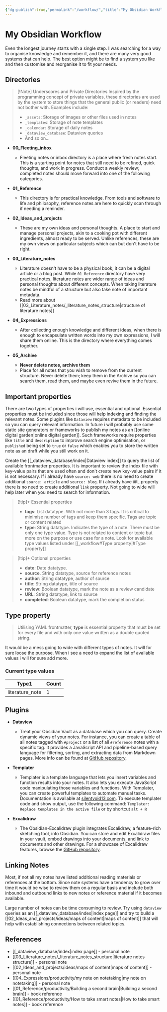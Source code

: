 ```yaml
---
{"dg-publish":true,"permalink":"/workflow/","title":"My Obsidian Workflow","tags":["index","obsidian","workflow"]}
---
```



# My Obsidian Workflow

Even the longest journey starts with a single step. I was searching for a way to organise knowledge and remember it, and there are many very good systems that can help. The best option might be to find a system you like and then customise and reorganise it to fit your needs.

## Directories

>[!Note] Underscores and Private Directories
>Inspired by the programming concept of private variables, these directories are used by the system to store things that the general public (or readers) need not bother with. Examples include:
> - `_assets`: Storage of images or other files used in notes
> - `_templates`: Storage of note templates
> - `_calendar`: Storage of daily notes
> - `_dataview_database`: Dataview queries
> - And so on...

- **00_Fleeting_inbox**
	- Fleeting notes or inbox directory is a place where fresh notes start. This is a starting point for notes that still need to be refined, quick thoughts, and work in progress. Conduct a weekly review; completed notes should move forward into one of the following categories.

- **01_Reference**
	- This directory is for practical knowledge. From tools and software to life and philosophy, reference notes are here to quickly scan through if needing a reminder.

- **02_Ideas_and_projects**
	- These are my own ideas and personal thoughts. A place to start and manage personal projects, akin to a cooking pot with different ingredients, almost ready to be served. Unlike references, these are my own views on particular subjects which can but don't have to be right.

- **03_Literature_notes**
	- Literature doesn't have to be a physical book, it can be a digital article or a blog post. While `01_Reference` directory have very practical notes, literature notes are wider range of ideas and personal thoughts about different concepts. When taking literature notes be mindful of a structure but also take note of important metadata.
	- Read more about [[03_Literature_notes/_literature_notes_structure\|structure of literature notes]]

- **04_Expressions**
	- After collecting enough knowledge and different ideas, when there is enough to encapsulate written words into my own expressions, I will share them online. This is the directory where everything comes together.

- **05_Archive**
	- **Never delete notes, archive them**
	- Place for all notes that you wish to remove from the current structure. Never delete them; keep them in the Archive so you can search them, read them, and maybe even revive them in the future.

## Important properties

There are two types of properties i will use, essential and optional. Essential properties must be included since those will help indexing and finding the relevant notes. Some plugins like `Dataview` requires metadata to be included so you can query relevant information. In future i will probably use some static site generators or frameworks to publish my notes as an [[online digital garden\|online digital garden]]. Such frameworks require properties like `title` and `description` to improve search engine optimisation, or `published` being set to `true` or `false` which enables you to store the written note as an draft while you still work on it.

Create the [[_dataview_database/index\|Dataview index]] to query the list of available frontmatter properties. It is important to review the index file with key-value pairs that are used often and don't create new key-value pairs if it is not necessary. If i already have `source: web` there is no need to create additional `source: article` and `source: blog`. If i already have `URL` property there is no need to create additional `link` property. Not going to wide will help later when you need to search for information.

>[!tip]+ Essential properties
>- **tags**: List datatype. With not more than 3 tags. It is critical to minimise number of tags and keep them specific. Tags are topic or content related
>- **type**: String datatype. Indicates the type of a note. There must be only one type value. Type is not related to content or topic but more on the purpose or use case for a note. Look for available type values listed under [[_workflow#Type property\|#Type property]]

>[!tip]+ Optional properties
>- **date**: Date datatype.
>- **source**. String datatype, source for reference notes
>- **author**: String datatype, author of source
>- **title**: String datatype, title of source
>- **review**: Boolean datatype, mark the note as a review candidate
>- **URL**: String datatype, link to source
>- **completed**: Boolean datatype, mark the completion status

## Type property

>Utilising YAML frontmatter, **type**  is essential property that must be set for every file and with only one value written as a double quoted string.

It would be a mess going to wide with different types of notes. It will for sure loose the purpose. When i see a need to expand the list of available values i will for sure add more.

<h3><span>Current type values</span></h3><div><table class="dataview table-view-table"><thead class="table-view-thead"><tr class="table-view-tr-header"><th class="table-view-th"><span>Type</span><span class="dataview small-text">1</span></th><th class="table-view-th"><span>Count</span></th></tr></thead><tbody class="table-view-tbody"><tr><td><span>literature_note</span></td><td>1</td></tr></tbody></table></div>

## Plugins

- **Dataview**
	- Treat your Obsidian Vault as a database which you can query. Create dynamic views of your notes. For instance, you can create a table of all notes tagged with `#project` or a list of all `#reference` notes with a specific tag. It provides a JavaScript API and pipeline-based query language for filtering, sorting, and extracting data from Markdown pages. More info can be found at [GitHub repository](https://github.com/blacksmithgu/obsidian-dataview).

- **Templater**
	- Templater is a template language that lets you insert variables and function results into your notes. It also lets you execute JavaScript code manipulating those variables and functions. With Templater, you can create powerful templates to automate manual tasks. Documentation is available at [silentvoid13.com](https://silentvoid13.github.io/Templater/). To execute templater code and show output, use the following command: `Templater: Replace templates in the active file` or by shortcut `alt + R`

- **Excalidraw**
	- The Obsidian-Excalidraw plugin integrates Excalidraw, a feature-rich sketching tool, into Obsidian. You can store and edit Excalidraw files in your vault, embed drawings into your documents, and link to documents and other drawings. For a showcase of Excalidraw features, browse the [GitHub repository](https://github.com/excalidraw/excalidraw).

## Linking Notes

Most, if not all my notes have listed additional reading materials or references at the bottom. Since note systems have a tendency to grow over time it would be wise to review them on a regular basis and include both inbound and outbound links to new notes or reference material if it becomes available.

Large number of notes can be time consuming to review. Try using `dataview` queries as an [[_dataview_database/index\|index page]] and try to build a [[02_Ideas_and_projects/ideas/maps of content\|maps of content]] that will help with establishing connections between related topics.

## References

- [[_dataview_database/index\|index page]] - personal note
- [[03_Literature_notes/_literature_notes_structure\|literature notes structure]] - personal note
- [[02_Ideas_and_projects/ideas/maps of content\|maps of content]] - personal note
- [[04_Expressions/productivity/my note on notetaking\|my note on notetaking]] - personal note
- [[01_Reference/productivity/Building a second brain\|Building a second brain]] - book reference
- [[01_Reference/productivity/How to take smart notes\|How to take smart notes]] - book reference
